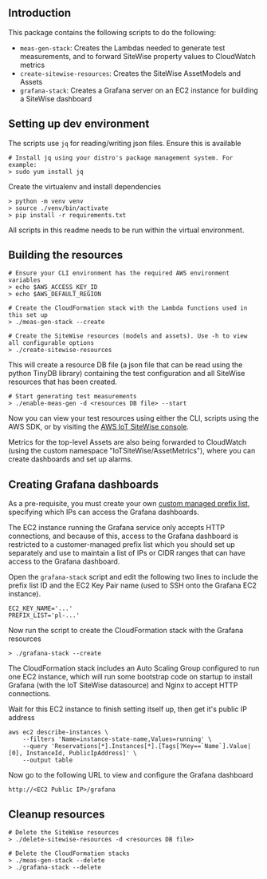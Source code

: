 ## Introduction

This package contains the following scripts to do the following:
- `meas-gen-stack`: Creates the Lambdas needed to generate test measurements, and to forward
  SiteWise property values to CloudWatch metrics
- `create-sitewise-resources`: Creates the SiteWise AssetModels and Assets
- `grafana-stack`: Creates a Grafana server on an EC2 instance for building a SiteWise dashboard


## Setting up dev environment

The scripts use `jq` for reading/writing json files. Ensure this is available

```
# Install jq using your distro's package management system. For example:
> sudo yum install jq
```

Create the virtualenv and install dependencies

```
> python -m venv venv
> source ./venv/bin/activate
> pip install -r requirements.txt
```

All scripts in this readme needs to be run within the virtual environment.


## Building the resources

```
# Ensure your CLI environment has the required AWS environment variables
> echo $AWS_ACCESS_KEY_ID
> echo $AWS_DEFAULT_REGION

# Create the CloudFormation stack with the Lambda functions used in this set up
> ./meas-gen-stack --create

# Create the SiteWise resources (models and assets). Use -h to view all configurable options
> ./create-sitewise-resources
```

This will create a resource DB file (a json file that can be read using the python TinyDB library)
containing the test configuration and all SiteWise resources that has been created.

```
# Start generating test measurements
> ./enable-meas-gen -d <resources DB file> --start
```

Now you can view your test resources using either the CLI, scripts using the AWS SDK, or by
visiting the [AWS IoT SiteWise console](https://console.aws.amazon.com/iotsitewise).

Metrics for the top-level Assets are also being forwarded to CloudWatch (using the custom namespace
"IoTSiteWise/AssetMetrics"), where you can create dashboards and set up alarms.


## Creating Grafana dashboards

As a pre-requisite, you must create your own [custom managed prefix list](https://docs.aws.amazon.com/vpc/latest/userguide/managed-prefix-lists.html),
specifying which IPs can access the Grafana dashboards.

The EC2 instance running the Grafana service only accepts HTTP connections, and because of this,
access to the Grafana dashboard is restricted to a customer-managed prefix list which you should
set up separately and use to maintain a list of IPs or CIDR ranges that can have access to the
Grafana dashboard.


Open the `grafana-stack` script and edit the following two lines to include the prefix list ID
and the EC2 Key Pair name (used to SSH onto the Grafana EC2 instance).

```
EC2_KEY_NAME='...'
PREFIX_LIST='pl-...'
```

Now run the script to create the CloudFormation stack with the Grafana resources

```
> ./grafana-stack --create
```

The CloudFormation stack includes an Auto Scaling Group configured to run one EC2 instance, which
will run some bootstrap code on startup to install Grafana (with the IoT SiteWise datasource) and
Nginx to accept HTTP connections.

Wait for this EC2 instance to finish setting itself up, then get it's public IP address

```
aws ec2 describe-instances \
    --filters 'Name=instance-state-name,Values=running' \
    --query 'Reservations[*].Instances[*].[Tags[?Key==`Name`].Value|[0], InstanceId, PublicIpAddress]' \
    --output table
```

Now go to the following URL to view and configure the Grafana dashboard

```
http://<EC2 Public IP>/grafana
```

## Cleanup resources

```
# Delete the SiteWise resources
> ./delete-sitewise-resources -d <resources DB file>

# Delete the CloudFormation stacks
> ./meas-gen-stack --delete
> ./grafana-stack --delete
```
